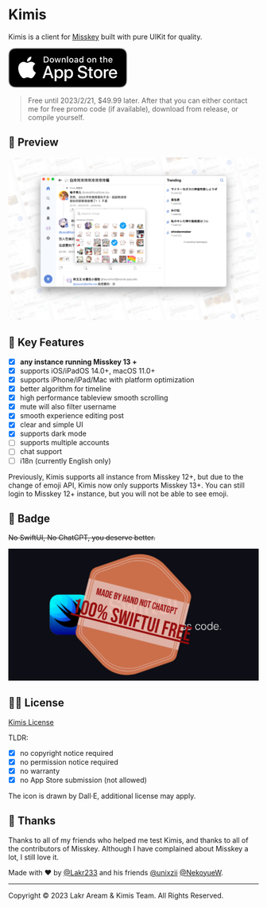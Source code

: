 # Kimis

Kimis is a client for [Misskey](https://github.com/misskey-dev/misskey) built with pure UIKit for quality.

[![App Store Icon](./Resource/Assets/Download_on_the_App_Store_Badge_US-UK_RGB_blk_092917.svg)](https://apps.apple.com/app/kimis-a-client-for-misskey/id1667275125)

> Free until 2023/2/21, $49.99 later. After that you can either contact me for free promo code (if available), download from release, or compile yourself.

## 👀 Preview

![Preview](./Resource/Assets/Screenshot.png)

## 🌟 Key Features

- [x] **any instance running Misskey 13 +**
- [x] supports iOS/iPadOS 14.0+, macOS 11.0+
- [x] supports iPhone/iPad/Mac with platform optimization
- [x] better algorithm for timeline
- [x] high performance tableview smooth scrolling
- [x] mute will also filter username
- [x] smooth experience editing post
- [x] clear and simple UI
- [x] supports dark mode
- [ ] supports multiple accounts
- [ ] chat support
- [ ] i18n (currently English only)

Previously, Kimis supports all instance from Misskey 12+, but due to the change of emoji API, Kimis now only supports Misskey 13+. You can still login to Misskey 12+ instance, but you will not be able to see emoji.

## 🤪 Badge

~~No SwiftUI, No ChatGPT, you deserve better.~~

![meme](./Resource/Assets/meme.png)

## 🧑‍⚖️ License

[Kimis License](./LICENSE) 

TLDR:

- [x] no copyright notice required
- [x] no permission notice required
- [x] no warranty
- [x] no App Store submission (not allowed)

The icon is drawn by Dall·E, additional license may apply.

## 🥰 Thanks

Thanks to all of my friends who helped me test Kimis, and thanks to all of the contributors of Misskey. Although I have complained about Misskey a lot, I still love it.

Made with ❤️ by [@Lakr233](https://twitter.com/@Lakr233) and his friends [@unixzii](https://twitter.com/@unixzii) [@NekoyueW](https://twitter.com/@NekoyueW).


---

Copyright © 2023 Lakr Aream & Kimis Team. All Rights Reserved.
